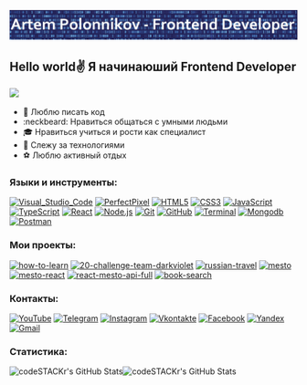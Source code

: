 [![Header](https://github.com/gamerthepro/gamerthepro/blob/main/Image/img.jpg)](https://www.youtube.com/channel/UCViuD468TFUrsmsyoVphOLQ)

## Hello world:v: Я начинаюший Frontend Developer
![](https://komarev.com/ghpvc/?username=gamerthepro)
- 💪 Люблю писать код
- :neckbeard: Нравиться общаться с умными людьми
- :mortar_board: Нравиться учиться и рости как специалист
- :rocket: Слежу за технологиями
- :soccer: Люблю активный отдых

### Языки и инструменты:
[![Visual_Studio_Code](https://img.shields.io/badge/-Visual_Studio_Code-d2e7fb?style=flat&logo=visual-studio-code&logoColor=27A0D9&labelColor=626262)](https://code.visualstudio.com/)
[![PerfectPixel](https://img.shields.io/badge/-PerfectPixel-d2e7fb?style=flat&logo=&logoColor=fe4611&labelColor=932)](https://www.welldonecode.com/perfectpixel/)
[![HTML5](https://img.shields.io/badge/-HTML5-d2e7fb?style=flat&logo=HTML5&logoColor=fe4611&labelColor=626262)](https://ru.wikipedia.org/wiki/HTML5)
[![CSS3](https://img.shields.io/badge/-CSS3-d2e7fb?style=flat&logo=CSS3&logoColor=27A0D9&labelColor=626262)](https://ru.wikipedia.org/wiki/CSS)
[![JavaScript](https://img.shields.io/badge/-JavaScript-d2e7fb?style=flat&logo=JavaScript&labelColor=626262)](https://ru.wikipedia.org/wiki/JavaScript)
[![TypeScript](https://img.shields.io/badge/-TypeScript-d2e7fb?style=flat&logo=TypeScript&labelColor=626262)](https://www.typescriptlang.org/)
[![React](https://img.shields.io/badge/-React-d2e7fb?style=flat&logo=React&labelColor=626262)](https://ru.reactjs.org/)
[![Node.js](https://img.shields.io/badge/-Node.js-d2e7fb?style=flat&logo=Node.js&labelColor=626262)](https://nodejs.org/en/)
[![Git](https://img.shields.io/badge/-Git-d2e7fb?style=flat&logo=Git&labelColor=626262)](https://git-scm.com/)
[![GitHub](https://img.shields.io/badge/-GitHub-d2e7fb?style=flat&logo=GitHub&logoColor=191919&labelColor=626262)](https://github.com/)
[![Terminal](https://img.shields.io/badge/-Terminal-d2e7fb?style=flat&logo=windows-terminal&labelColor=626262)](https://docs.microsoft.com/ru-ru/windows/terminal/)
[![Mongodb](https://img.shields.io/badge/-Mongodb-d2e7fb?style=flat&logo=Mongodb&labelColor=626262)](https://www.mongodb.com/)
[![Postman](https://img.shields.io/badge/-Postman-d2e7fb?style=flat&logo=Postman&labelColor=626262)](https://www.Postman.com/)
<br/>

### Мои проекты:
[![how-to-learn](https://img.shields.io/badge/-how_to_learn-d2e7fb?style=for-the-badge)](https://gamerthepro.github.io/how-to-learn/)
[![20-challenge-team-darkviolet](https://img.shields.io/badge/-20_challenge_team_darkviolet-d2e7fb?style=for-the-badge)](https://gamerthepro.github.io/20-challenge-team-darkviolet/)
[![russian-travel](https://img.shields.io/badge/-russian_travel-d2e7fb?style=for-the-badge)](https://gamerthepro.github.io/russian-travel/)
[![mesto](https://img.shields.io/badge/-mesto-d2e7fb?style=for-the-badge)](https://gamerthepro.github.io/mesto/)
[![mesto-react](https://img.shields.io/badge/-mesto_react-d2e7fb?style=for-the-badge)](https://gamerthepro.github.io/mesto-react/)
[![react-mesto-api-full](https://img.shields.io/badge/-react_mesto_api_full-d2e7fb?style=for-the-badge)](artem.mesto.nomoredomains.monster/)
[![book-search](https://img.shields.io/badge/-book_search-d2e7fb?style=for-the-badge)](https://gamerthepro.github.io/book-search/)

### Контакты:
[![YouTube](https://img.shields.io/badge/-YouTube-d2e7fb?style=for-the-badge&logo=YouTube&logoColor=FF0000)](https://www.youtube.com/channel/UCViuD468TFUrsmsyoVphOLQ)
[![Telegram](https://img.shields.io/badge/-Telegram-d2e7fb?style=for-the-badge&logo=telegram&logoColor=27A0D9)](https://web.telegram.org/#/im)
[![Instagram](https://img.shields.io/badge/-Instagram-d2e7fb?style=for-the-badge&logo=instagram&logoColor=B4068E)](https://www.instagram.com/?hl=ru)
[![Vkontakte](https://img.shields.io/badge/-Vkontakte-d2e7fb?style=for-the-badge&logo=Vk&logoColor=4F7DB3)](https://vk.com/id59669549)
[![Facebook](https://img.shields.io/badge/-Facebook-d2e7fb?style=for-the-badge&logo=Facebook&logoColor=1195F5)](https://www.facebook.com/tema.rembo/)
[![Yandex](https://img.shields.io/badge/-@Yandex.ru-d2e7fb?style=for-the-badge&logo=Yandex&logoColor=ffdd33)](https://mail.yandex.ru/?uid=896586890#inbox)
[![Gmail](https://img.shields.io/badge/-@Gmail.com-d2e7fb?style=for-the-badge&logo=Gmail&logoColor=fe4611)](https://mail.google.com/mail/u/0/#inbox)

### Статистика:
<img align="left" alt="codeSTACKr's GitHub Stats" src="https://github-readme-stats.vercel.app/api/top-langs/?username=gamerthepro&langs_count=8&layout=compact" /><img align="left" alt="codeSTACKr's GitHub Stats" src="https://github-readme-stats.vercel.app/api?username=gamerthepro&show_icons=true" />
